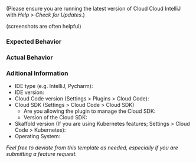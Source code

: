 (Please ensure you are running the latest version of Cloud Cloud IntelliJ with _Help > Check for Updates_.)

(screenshots are often helpful)

### Expected Behavior

### Actual Behavior

### Aditional Information

- IDE type (e.g. IntelliJ, Pycharm):
- IDE version:
- Cloud Code version (Settings > Plugins > Cloud Code): 
- Cloud SDK (Settings > Cloud Code > Cloud SDK)
  - Are you allowing the plugin to manage the Cloud SDK: 
  - Version of the Cloud SDK:
- Skaffold version (If you are using Kubernetes features; Settings > Cloud Code > Kubernetes): 
- Operating System:


_Feel free to deviate from this template as needed, especially if you are submitting a feature request._
